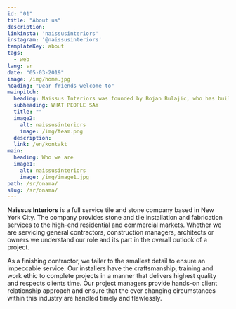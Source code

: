 ```yaml
---
id: "01"
title: "About us"
description: 
linkinsta: 'naissusinteriors'
instagram: '@naissusinteriors'
templateKey: about
tags:
  - web
lang: sr
date: "05-03-2019"
image: /img/home.jpg
heading: "Dear friends welcome to"
mainpitch:
  heading: Naissus Interiors was founded by Bojan Bulajic, who has built his reputation of excellence as a high-end contractor for marble, terrazzo and tile installation. With over 15 years of experience and superior workmanship and project management abilities he has come to serve some of the most reputable general contractors, architects and designers in the metropolitan area.
  subheading: WHAT PEOPLE SAY
  title: ""
  image2:
    alt: naissusinteriors
    image: /img/team.png
  description: 
  link: /en/kontakt
main:
  heading: Who we are
  image1:
    alt: naissusinteriors
    image: /img/image1.jpg
path: /sr/onama/
slug: /sr/onama/
---
```


<b>Naissus Interiors</b> is a full service tile and stone company based in New York City. The company provides stone and tile installation and fabrication services to the high-end residential and commercial markets.
Whether we are servicing general contractors, construction managers, architects or owners we understand our role and its part in the overall outlook of a project.

As a finishing contractor, we tailer to the smallest detail to ensure an impeccable service.
Our installers have the craftsmanship, training and work ethic to complete projects in a manner that delivers highest quality and respects clients time.
Our project managers provide hands-on client relationship approach and ensure that the ever changing circumstances within this industry are handled timely and flawlessly.
